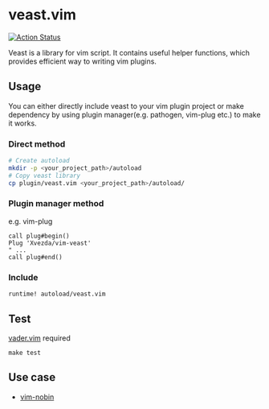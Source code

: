 # veast.vim
[![Action Status](https://github.com/Xvezda/vim-veast/workflows/Vim%20CI/badge.svg)](https://github.com/Xvezda/vim-veast/actions)

Veast is a library for vim script.
It contains useful helper functions, which provides efficient way to writing vim plugins.


## Usage

You can either directly include veast to your vim plugin project or make dependency by using plugin manager(e.g. pathogen, vim-plug etc.) to make it works.

### Direct method
```sh
# Create autoload
mkdir -p <your_project_path>/autoload
# Copy veast library
cp plugin/veast.vim <your_project_path>/autoload/
```

### Plugin manager method

e.g. vim-plug
```vim
call plug#begin()
Plug 'Xvezda/vim-veast'
" ...
call plug#end()
```

### Include

```vim
runtime! autoload/veast.vim
```


## Test

[vader.vim](https://github.com/junegunn/vader.vim) required

`make test`


## Use case

* [vim-nobin](https://github.com/Xvezda/vim-nobin)
